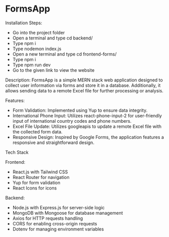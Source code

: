# FormsApp

Installation Steps:
- Go into the project folder
- Open a terminal and type cd backend/
- Type npm i
- Type nodemon index.js
- Open a new terminal and type cd frontend-forms/
- Type npm i
- Type npm run dev
- Go to the given link to view the website
  
Description:
FormsApp is a simple MERN stack web application designed to collect user information via forms and store it in a database. Additionally, it allows sending data to a remote Excel file for further processing or analysis.

Features:
- Form Validation: Implemented using Yup to ensure data integrity.
- International Phone Input: Utilizes react-phone-input-2 for user-friendly input of international country codes and phone numbers.
- Excel File Update: Utilizes googleapis to update a remote Excel file with the collected form data.
- Responsive Design: Inspired by Google Forms, the application features a responsive and straightforward design.

Tech Stack

Frontend:
- React.js with Tailwind CSS
- React Router for navigation
- Yup for form validation
- React Icons for icons
  
Backend:
- Node.js with Express.js for server-side logic
- MongoDB with Mongoose for database management
- Axios for HTTP requests handling
- CORS for enabling cross-origin requests
- Dotenv for managing environment variables
